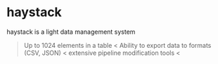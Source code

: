 # haystack
haystack is a light data management system

> Up to 1024 elements in a table <
> Ability to export data to formats (CSV, JSON) <
> extensive pipeline modification tools <
